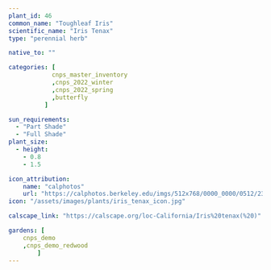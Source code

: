 ```yaml
---
plant_id: 46
common_name: "Toughleaf Iris"
scientific_name: "Iris Tenax"
type: "perennial herb"

native_to: ""

categories: [ 
            cnps_master_inventory
            ,cnps_2022_winter
            ,cnps_2022_spring
            ,butterfly
          ]

sun_requirements:
  - "Part Shade"
  - "Full Shade"
plant_size:
  - height: 
    - 0.8
    - 1.5

icon_attribution: 
    name: "calphotos"
    url: "https://calphotos.berkeley.edu/imgs/512x768/0000_0000/0512/2333.jpeg" 
icon: "/assets/images/plants/iris_tenax_icon.jpg"

calscape_link: "https://calscape.org/loc-California/Iris%20tenax(%20)"

gardens: [
    cnps_demo
    ,cnps_demo_redwood
        ]
---
```


